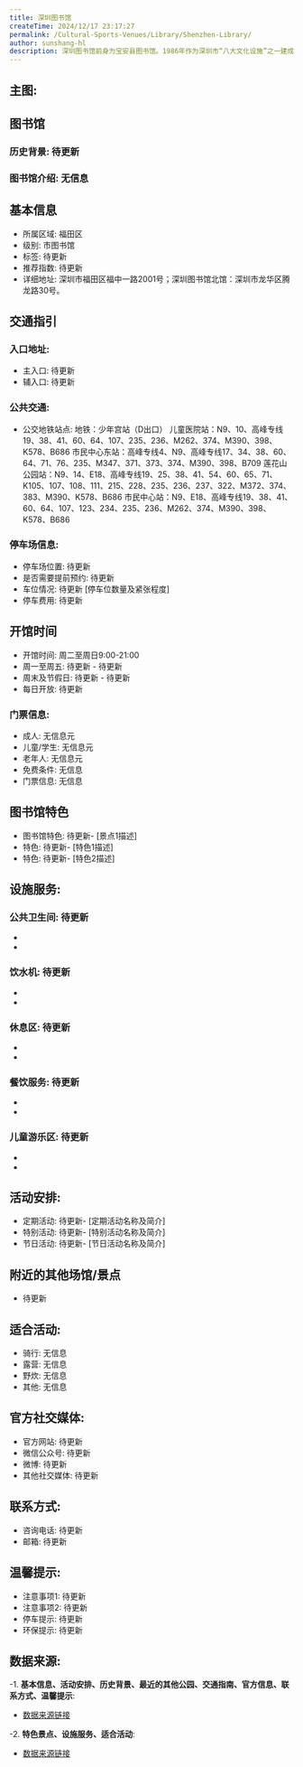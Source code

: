 ```yaml
---
title: 深圳图书馆
createTime: 2024/12/17 23:17:27
permalink: /Cultural-Sports-Venues/Library/Shenzhen-Library/
author: sunshang-hl
description: 深圳图书馆前身为宝安县图书馆。1986年作为深圳市“八大文化设施”之一建成开馆。2006年中心区新馆落成开放，总建筑面积4.96万平方米，拥有阅览座位2000余个、网络节点3000个。2023年9月28日北馆开放试运行，12月28日正式开馆，是深圳首批建设并完工的新时代重大文化设施；北馆总建筑面积7.2万平方米，设计藏
---
```


## 主图:
<ImageCard
image="https://www.sz.gov.cn/img/4/4218/4218247/11127061.jpg"
title= "深圳图书馆"
description= "深圳图书馆前身为宝安县图书馆。1986年作为深圳市“八大文化设施”之一建成开馆。2006年中心区新馆落成开放，总建筑面积4.96万平方米，拥有阅览座位2000余"
date="2024/12/17"
href="/"
author="sunshang-hl"
/>

## 图书馆
### 历史背景: 待更新
### 图书馆介绍: 无信息
## 基本信息
- 所属区域: 福田区
- 级别: 市图书馆
- 标签: 待更新
- 推荐指数: 待更新
- 详细地址: 深圳市福田区福中一路2001号；深圳图书馆北馆：深圳市龙华区腾龙路30号。

## 交通指引
### 入口地址:
- 主入口: 待更新
- 辅入口: 待更新
### 公共交通:
- 公交地铁站点: 地铁：少年宫站（D出口）
儿童医院站：N9、10、高峰专线19、38、41、60、64、107、235、236、M262、374、M390、398、K578、B686
市民中心东站：高峰专线4、N9、高峰专线17、34、38、60、64、71、76、235、M347、371、373、374、M390、398、B709
莲花山公园站：N9、14、E18、高峰专线19、25、38、41、54、60、65、71、K105、107、108、111、215、228、235、236、237、322、M372、374、383、M390、K578、B686
市民中心站：N9、E18、高峰专线19、38、41、60、64、107、123、234、235、236、M262、374、M390、398、K578、B686

### 停车场信息:
- 停车场位置: 待更新
- 是否需要提前预约: 待更新
- 车位情况: 待更新 [停车位数量及紧张程度]
- 停车费用: 待更新

## 开馆时间
- 开馆时间: 周二至周日9:00-21:00
- 周一至周五: 待更新 - 待更新
- 周末及节假日: 待更新 - 待更新
- 每日开放: 待更新

### 门票信息:
- 成人: 无信息元
- 儿童/学生: 无信息元
- 老年人: 无信息元
- 免费条件: 无信息
- 门票信息: 无信息

## 图书馆特色
- 图书馆特色: 待更新- [景点1描述]
- 特色: 待更新- [特色1描述]
- 特色: 待更新- [特色2描述]

## 设施服务:
### 公共卫生间: 待更新
- 
- 
### 饮水机: 待更新
- 
- 
### 休息区: 待更新
- 
- 
### 餐饮服务: 待更新
- 
- 
### 儿童游乐区: 待更新
- 
- 

## 活动安排:
- 定期活动: 待更新- [定期活动名称及简介]
- 特别活动: 待更新- [特别活动名称及简介]
- 节日活动: 待更新- [节日活动名称及简介]

## 附近的其他场馆/景点
- 待更新

## 适合活动:
- 骑行: 无信息
- 露营: 无信息
- 野炊: 无信息
- 其他: 无信息

## 官方社交媒体:
- 官方网站: 待更新
- 微信公众号: 待更新
- 微博: 待更新
- 其他社交媒体: 待更新

## 联系方式:
- 咨询电话: 待更新
- 邮箱: 待更新

## 温馨提示:
- 注意事项1: 待更新
- 注意事项2: 待更新
- 停车提示: 待更新
- 环保提示: 待更新

## 数据来源:
-1. **基本信息、活动安排、历史背景、最近的其他公园、交通指南、官方信息、联系方式、温馨提示**:
- [数据来源链接](https://www.sz.gov.cn/szzt2010/szwtt/wtcg/whcg/content/post_11127061.html)

-2. **特色景点、设施服务、适合活动**:
- [数据来源链接](https://www.sz.gov.cn/szzt2010/szwtt/wtcg/whcg/content/post_11127061.html)

